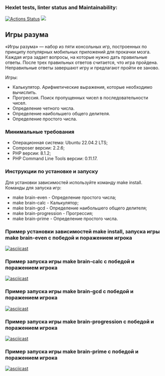 ### Hexlet tests, linter status and Maintainability:
[![Actions Status](https://github.com/Mikhail325/php-project-45/workflows/hexlet-check/badge.svg)](https://github.com/Mikhail325/php-project-45/actions)
<a href="https://codeclimate.com/github/Mikhail325/php-project-45/maintainability"><img src="https://api.codeclimate.com/v1/badges/de20e2d18547dd216550/maintainability" /></a>

## Игры разума
«Игры разума» — набор из пяти консольных игр, построенных по принципу популярных мобильных приложений для прокачки мозга. Каждая игра задает вопросы, на которые нужно дать правильные ответы. После трех правильных ответов считается, что игра пройдена. Неправильные ответы завершают игру и предлагают пройти ее заново.

Игры:
* Калькулятор. Арифметические выражения, которые необходимо вычислить.
* Прогрессия. Поиск пропущенных чисел в последовательности чисел.
* Определение четного числа.
* Определение наибольшего общего делителя.
* Определение простого числа.

### Минимальные требования
* Операционная система: Ubuntu 22.04.2 LTS;
* Composer версии: 2.2.6;
* PHP версии: 8.1.2;
* PHP Command Line Tools версии: 0.11.17.

### Инструкции по установке и запуску
Для установки зависимостей используйте команду make install.
Команды для запуска игр:
* make brain-even - Определение простого числа;
* make brain-calc - Калькулятор;
* make brain-gcd - Определение наибольшего общего делителя;
* make brain-progression - Прогрессия;
* make brain-prime - Определение простого числа.

### Пример установки зависимостей make install, запуска игры make brain-even с победой и поражением игрока
[![asciicast](https://asciinema.org/a/rBNWIoerMKUdwsyt603evy8wE.svg)](https://asciinema.org/a/rBNWIoerMKUdwsyt603evy8wE)
### Пример запуска игры make brain-calc с победой и поражением игрока
[![asciicast](https://asciinema.org/a/HaMvzWncHlVGpXPu6ZBtDlV1p.svg)](https://asciinema.org/a/HaMvzWncHlVGpXPu6ZBtDlV1p)
### Пример запуска игры make brain-gcd с победой и поражением игрока
[![asciicast](https://asciinema.org/a/CdZEKCqymIOFf46ptD4cnIoqU.svg)](https://asciinema.org/a/CdZEKCqymIOFf46ptD4cnIoqU)
### Пример запуска игры make brain-progression с победой и поражением игрока
[![asciicast](https://asciinema.org/a/VeJoKYT90s11SwYM5nu3zHnUB.svg)](https://asciinema.org/a/VeJoKYT90s11SwYM5nu3zHnUB)
### Пример запуска игры make brain-prime с победой и поражением игрока
[![asciicast](https://asciinema.org/a/OFDLCdJnOKa44mF8CIyIiMLpl.svg)](https://asciinema.org/a/OFDLCdJnOKa44mF8CIyIiMLpl)
